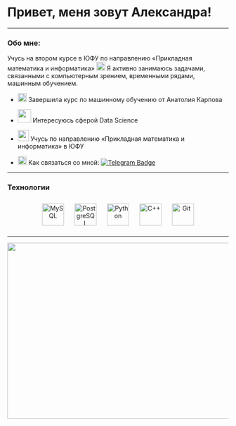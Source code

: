 # Привет, меня зовут Александра! 

--- 

### Обо мне:

Учусь на втором курсе в ЮФУ по направлению «Прикладная математика и информатика» <img src="https://i.pinimg.com/originals/f6/51/b0/f651b01095f3e3754ea5d3f5d6db90c9.gif" height="20px" width="20px"> Я активно занимаюсь задачами, связанными с компьютерным зрением, временными рядами, машинным обучением.
  

- <img src="https://i.pinimg.com/originals/cc/b5/d5/ccb5d59914943deda83358c27de5c0f3.gif" height="20px" width="20px"> Завершила курс по машинному обучению от Анатолия Карпова  
  

- <img src="https://i.pinimg.com/originals/55/89/96/55899627246c1155741bfa5cbbc174f7.gif" height="30px" width="30px"> Интересуюсь сферой Data Science  
  

- <img src="https://i.pinimg.com/originals/5e/4a/50/5e4a50c633c8f74a47ff7adf45f8d130.gif" height="25px" width="25px"> Учусь по направлению  «Прикладная математика и информатика» в ЮФУ


- <img src="https://i.pinimg.com/originals/00/49/50/004950db0ce20ddf8ca0d2b54a3cc538.gif" height="20px" width="20px">  Как связаться со мной: [![Telegram Badge](https://img.shields.io/badge/-sergeevaalexandra-blue?style=flat&logo=Telegram&logoColor=white)](https://t.me/alclarte) 

---

<tr><td valign="top" width="60%">

### Технологии  
<div align="center">  
<a href="https://www.mysql.com/" target="_blank"><img style="margin: 10px" src="https://profilinator.rishav.dev/skills-assets/mysql-original-wordmark.svg" alt="MySQL" height="50" /></a>  
<a href="https://www.postgresql.org/" target="_blank"><img style="margin: 10px" src="https://profilinator.rishav.dev/skills-assets/postgresql-original-wordmark.svg" alt="PostgreSQL" height="50" /></a>  
<a href="https://www.python.org/" target="_blank"><img style="margin: 10px" src="https://profilinator.rishav.dev/skills-assets/python-original.svg" alt="Python" height="50" /></a>
<a href="https://cplusplus.com/" target="_blank"><img style="margin: 10px" src="https://cdn-icons-png.flaticon.com/512/6132/6132222.png" alt="C++" height="50" /></a>  
<a href="https://github.com/" target="_blank"><img style="margin: 10px" src="https://profilinator.rishav.dev/skills-assets/git-scm-icon.svg" alt="Git" height="50" /></a>  
</div>

</td></tr> 

---

<div align="center">
  <img height="400" width="1020px" src="https://i.pinimg.com/originals/e5/bd/3a/e5bd3a2f2cf2f6f4dad0f531b92564be.gif"/>
</div>


